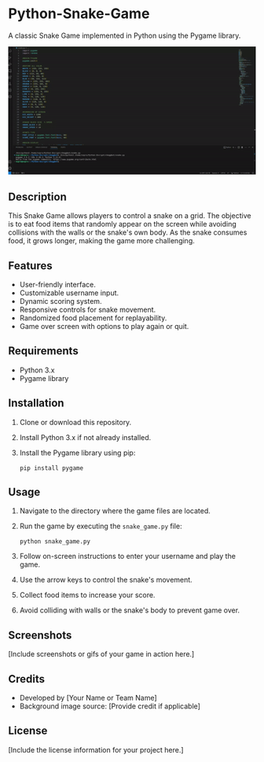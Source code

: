 # Python-Snake-Game

A classic Snake Game implemented in Python using the Pygame library.

<img src="snake.gif" alt="Snake GIF" />

## Description

This Snake Game allows players to control a snake on a grid. The objective is to eat food items that randomly appear on the screen while avoiding collisions with the walls or the snake's own body. As the snake consumes food, it grows longer, making the game more challenging.

## Features

- User-friendly interface.
- Customizable username input.
- Dynamic scoring system.
- Responsive controls for snake movement.
- Randomized food placement for replayability.
- Game over screen with options to play again or quit.

## Requirements

- Python 3.x
- Pygame library

## Installation

1. Clone or download this repository.
2. Install Python 3.x if not already installed.
3. Install the Pygame library using pip:

    ```
    pip install pygame
    ```

## Usage

1. Navigate to the directory where the game files are located.
2. Run the game by executing the `snake_game.py` file:

    ```
    python snake_game.py
    ```

3. Follow on-screen instructions to enter your username and play the game.
4. Use the arrow keys to control the snake's movement.
5. Collect food items to increase your score.
6. Avoid colliding with walls or the snake's body to prevent game over.

## Screenshots

[Include screenshots or gifs of your game in action here.]

## Credits

- Developed by [Your Name or Team Name]
- Background image source: [Provide credit if applicable]

## License

[Include the license information for your project here.]

